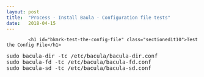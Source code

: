 ```yaml
---
layout: post
title:  "Process - Install Baula - Configuration file tests"
date:   2018-04-15
---
```


            <h1 id="bkmrk-test-the-config-file" class="sectionedit10">Test the Config File</h1>
<pre class="code" id="bkmrk-sudo-bacula-dir--tc-">sudo bacula-dir -tc /etc/bacula/bacula-dir.conf
sudo bacula-fd -tc /etc/bacula/bacula-fd.conf
sudo bacula-sd -tc /etc/bacula/bacula-sd.conf</pre>
<div id="bkmrk-%C2%A0-9" class="secedit editbutton_section editbutton_10"> </div>
<p id="bkmrk-%C2%A0-7"> </p>
